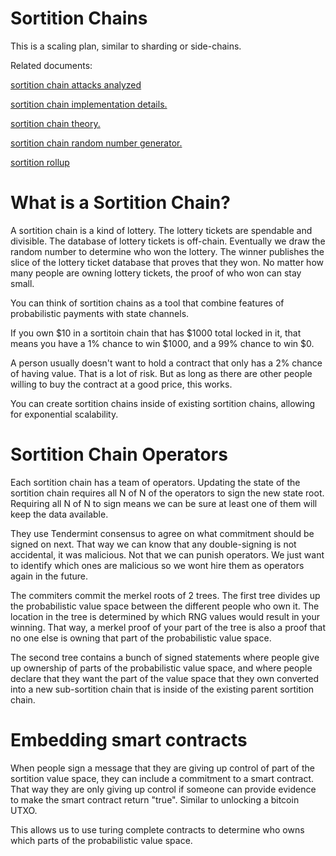Sortition Chains
=========

This is a scaling plan, similar to sharding or side-chains.

Related documents:

[sortition chain attacks analyzed](./sortition_chains_defense.md)

[sortition chain implementation details.](./sortition_chains_implementation.md)

[sortition chain theory.](./sortition_chains_theory.md)

[sortition chain random number generator.](./sortition_chains_random.md)

[sortition rollup](./sortition_chain_rollup.md)


What is a Sortition Chain?
=========

A sortition chain is a kind of lottery.
The lottery tickets are spendable and divisible.
The database of lottery tickets is off-chain.
Eventually we draw the random number to determine who won the lottery.
The winner publishes the slice of the lottery ticket database that proves that they won.
No matter how many people are owning lottery tickets, the proof of who won can stay small.

You can think of sortition chains as a tool that combine features of probabilistic payments with state channels. 

If you own $10 in a sortitoin chain that has $1000 total locked in it, that means you have a 1% chance to win $1000, and a 99% chance to win $0.

A person usually doesn't want to hold a contract that only has a 2% chance of having value. That is a lot of risk. But as long as there are other people willing to buy the contract at a good price, this works.

You can create sortition chains inside of existing sortition chains, allowing for exponential scalability.

Sortition Chain Operators
======

Each sortition chain has a team of operators. Updating the state of the sortition chain requires all N of N of the operators to sign the new state root.
Requiring all N of N to sign means we can be sure at least one of them will keep the data available.

They use Tendermint consensus to agree on what commitment should be signed on next.
That way we can know that any double-signing is not accidental, it was malicious.
Not that we can punish operators. We just want to identify which ones are malicious so we wont hire them as operators again in the future.

The commiters commit the merkel roots of 2 trees. The first tree divides up the probabilistic value space between the different people who own it. The location in the tree is determined by which RNG values would result in your winning. That way, a merkel proof of your part of the tree is also a proof that no one else is owning that part of the probabilistic value space.

The second tree contains a bunch of signed statements where people give up ownership of parts of the probabilistic value space, and where people declare that they want the part of the value space that they own converted into a new sub-sortition chain that is inside of the existing parent sortition chain.


Embedding smart contracts
========

When people sign a message that they are giving up control of part of the sortition value space, they can include a commitment to a smart contract. That way they are only giving up control if someone can provide evidence to make the smart contract return "true". Similar to unlocking a bitcoin UTXO.

This allows us to use turing complete contracts to determine who owns which parts of the probabilistic value space.
